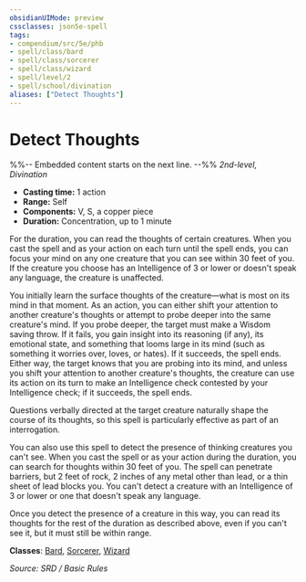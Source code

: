 ```yaml
---
obsidianUIMode: preview
cssclasses: json5e-spell
tags:
- compendium/src/5e/phb
- spell/class/bard
- spell/class/sorcerer
- spell/class/wizard
- spell/level/2
- spell/school/divination
aliases: ["Detect Thoughts"]
---
```

# Detect Thoughts
%%-- Embedded content starts on the next line. --%%
*2nd-level, Divination*  

- **Casting time:** 1 action
- **Range:** Self
- **Components:** V, S, a copper piece
- **Duration:** Concentration, up to 1 minute

For the duration, you can read the thoughts of certain creatures. When you cast the spell and as your action on each turn until the spell ends, you can focus your mind on any one creature that you can see within 30 feet of you. If the creature you choose has an Intelligence of 3 or lower or doesn't speak any language, the creature is unaffected.

You initially learn the surface thoughts of the creature—what is most on its mind in that moment. As an action, you can either shift your attention to another creature's thoughts or attempt to probe deeper into the same creature's mind. If you probe deeper, the target must make a Wisdom saving throw. If it fails, you gain insight into its reasoning (if any), its emotional state, and something that looms large in its mind (such as something it worries over, loves, or hates). If it succeeds, the spell ends. Either way, the target knows that you are probing into its mind, and unless you shift your attention to another creature's thoughts, the creature can use its action on its turn to make an Intelligence check contested by your Intelligence check; if it succeeds, the spell ends.

Questions verbally directed at the target creature naturally shape the course of its thoughts, so this spell is particularly effective as part of an interrogation.

You can also use this spell to detect the presence of thinking creatures you can't see. When you cast the spell or as your action during the duration, you can search for thoughts within 30 feet of you. The spell can penetrate barriers, but 2 feet of rock, 2 inches of any metal other than lead, or a thin sheet of lead blocks you. You can't detect a creature with an Intelligence of 3 or lower or one that doesn't speak any language.

Once you detect the presence of a creature in this way, you can read its thoughts for the rest of the duration as described above, even if you can't see it, but it must still be within range.

**Classes**: [Bard](Bard.md), [Sorcerer](Sorcerer.md), [Wizard](Wizard.md)

*Source: SRD / Basic Rules*